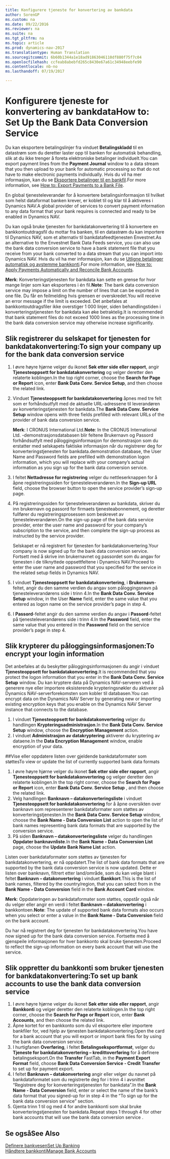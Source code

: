 ```yaml
---
title: Konfigurere tjeneste for konvertering av bankdata
author: SorenGP
ms.custom: na
ms.date: 09/22/2016
ms.reviewer: na
ms.suite: na
ms.tgt_pltfrm: na
ms.topic: article
ms.prod: dynamics-nav-2017
ms.translationtype: Human Translation
ms.sourcegitcommit: 6b60b1344a1e18ad91863046110df880f75f7c04
ms.openlocfilehash: ccfeab8abebfd265c8430e67a61c34948eebfe90
ms.contentlocale: nb-no
ms.lasthandoff: 07/19/2017

---
```


# <a name="how-to-set-up-the-bank-data-conversion-service"></a><span data-ttu-id="096f7-102">Konfigurere tjeneste for konvertering av bankdata</span><span class="sxs-lookup"><span data-stu-id="096f7-102">How to: Set Up the Bank Data Conversion Service</span></span>
<span data-ttu-id="096f7-103">Du kan eksportere betalingslinjer fra vinduet **Betalingskladd** til en datastrøm som du deretter laster opp til banken for automatisk behandling, slik at du ikke trenger å foreta elektroniske betalinger individuelt.</span><span class="sxs-lookup"><span data-stu-id="096f7-103">You can export payment lines from the **Payment Journal** window to a data stream that you then upload to your bank for automatic processing so that do not have to make electronic payments individually.</span></span> <span data-ttu-id="096f7-104">Hvis du vil ha mer informasjon, kan du se [Eksportere betalinger til en bankfil](payables-how-export-payments-bank-file.md).</span><span class="sxs-lookup"><span data-stu-id="096f7-104">For more information, see [How to: Export Payments to a Bank File](payables-how-export-payments-bank-file.md).</span></span>

<span data-ttu-id="096f7-105">En global tjenesteleverandør for å konvertere betalingsinformasjon til hvilket som helst dataformat banken krever, er koblet til og klar til å aktiveres i Dynamics NAV.</span><span class="sxs-lookup"><span data-stu-id="096f7-105">A global provider of services to convert payment information to any data format that your bank requires is connected and ready to be enabled in Dynamics NAV.</span></span>

<span data-ttu-id="096f7-106">Du kan også bruke tjenesten for bankdatakonvertering til å konvertere en bankkontoutdragsfil du mottar fra banken, til en datastrøm du kan importere til Dynamics NAV, som et alternativ til bankdatafeedtjenesten Envestnet.</span><span class="sxs-lookup"><span data-stu-id="096f7-106">As an alternative to the Envestnet Bank Data Feeds service, you can also use the bank data conversion service to have a bank statement file that you receive from your bank converted to a data stream that you can import into Dynamics NAV.</span></span> <span data-ttu-id="096f7-107">Hvis du vil ha mer informasjon, kan du se [Utligne betalinger automatisk og avstemme bankkonti](receivables-apply-payments-auto-reconcile-bank-accounts.md).</span><span class="sxs-lookup"><span data-stu-id="096f7-107">For more information, see [How to: Apply Payments Automatically and Reconcile Bank Accounts](receivables-apply-payments-auto-reconcile-bank-accounts.md).</span></span>

<span data-ttu-id="096f7-108">**Merk**: Konverteringstjenesten for bankdata kan sette en grense for hvor mange linjer som kan eksporteres i én fil.</span><span class="sxs-lookup"><span data-stu-id="096f7-108">**Note**: The bank data conversion service may impose a limit on the number of lines that can be exported in one file.</span></span> <span data-ttu-id="096f7-109">Du får en feilmelding hvis grensen er overskredet.</span><span class="sxs-lookup"><span data-stu-id="096f7-109">You will receive an error message if the limit is exceeded.</span></span> <span data-ttu-id="096f7-110">Det anbefales at bankkontoutdragsfiler ikke overstiger 1 000 linjer, siden behandlingstiden i konverteringstjenesten for bankdata kan øke betraktelig.</span><span class="sxs-lookup"><span data-stu-id="096f7-110">It is recommended that bank statement files do not exceed 1000 lines as the processing time in the bank data conversion service may otherwise increase significantly.</span></span>

## <a name="to-sign-your-company-up-for-the-bank-data-conversion-service"></a><span data-ttu-id="096f7-111">Slik registrerer du selskapet for tjenesten for bankdatakonvertering:</span><span class="sxs-lookup"><span data-stu-id="096f7-111">To sign your company up for the bank data conversion service</span></span>
1. <span data-ttu-id="096f7-112">I øvre høyre hjørne velger du ikonet **Søk etter side eller rapport**, angir **Tjenesteoppsett for bankdatakonvertering** og velger deretter den relaterte koblingen.</span><span class="sxs-lookup"><span data-stu-id="096f7-112">In the top right corner, choose the **Search for Page or Report** icon, enter **Bank Data Conv. Service Setup**, and then choose the related link.</span></span>  
2. <span data-ttu-id="096f7-113">Vinduet **Tjenesteoppsett for bankdatakonvertering** åpnes med tre felt som er forhåndsutfylt med de aktuelle URL-adressene til leverandøren av konverteringstjenesten for bankdata.</span><span class="sxs-lookup"><span data-stu-id="096f7-113">The **Bank Data Conv. Service Setup** window opens with three fields prefilled with relevant URLs of the provider of bank data conversion service.</span></span>

    <span data-ttu-id="096f7-114">**Merk**: I CRONUS International Ltd.</span><span class="sxs-lookup"><span data-stu-id="096f7-114">**Note**: In the CRONUS International Ltd.</span></span> <span data-ttu-id="096f7-115">-demonstrasjonsdatabasen blir feltene Brukernavn og Passord forhåndsutfylt med påloggingsinformasjon for demonstrasjon som du erstatter med selskapets faktiske informasjon når du registrerer deg for konverteringstjenesten for bankdata.</span><span class="sxs-lookup"><span data-stu-id="096f7-115">demonstration database, the User Name and Password fields are prefilled with demonstration logon information, which you will replace with your company’s actual information as you sign up for the bank data conversion service.</span></span>
3. <span data-ttu-id="096f7-116">I feltet **Nettadresse for registrering** velger du nettleserknappen for å åpne registreringssiden for tjenesteleverandøren.</span><span class="sxs-lookup"><span data-stu-id="096f7-116">In the **Sign-up URL** field, choose the browser button to open the service provider’s sign-up page.</span></span>  
4. <span data-ttu-id="096f7-117">På registreringssiden for tjenesteleverandøren av bankdata, skriver du inn brukernavn og passord for firmaets tjenesteabonnement, og deretter fullfører du registreringsprosessen som beskrevet av tjenesteleverandøren.</span><span class="sxs-lookup"><span data-stu-id="096f7-117">On the sign-up page of the bank data service provider, enter the user name and password for your company’s subscription to the service, and then complete the sign-up process as instructed by the service provider.</span></span>

    <span data-ttu-id="096f7-118">Selskapet er nå registrert for tjenesten for bankdatakonvertering.</span><span class="sxs-lookup"><span data-stu-id="096f7-118">Your company is now signed up for the bank data conversion service.</span></span> <span data-ttu-id="096f7-119">Fortsett med å skrive inn brukernavnet og passordet som du angav for tjenesten i de tilknyttede oppsettfeltene i Dynamics NAV.</span><span class="sxs-lookup"><span data-stu-id="096f7-119">Proceed to enter the user name and password that you specified for the service in the related setup fields in Dynamics NAV.</span></span>
5. <span data-ttu-id="096f7-120">I vinduet **Tjenesteoppsett for bankdatakonvertering**, i **Brukernavn**-feltet, angir du den samme verdien du angav som påloggingsnavn på tjenesteleverandørens side i trinn 4.</span><span class="sxs-lookup"><span data-stu-id="096f7-120">In the **Bank Data Conv. Service Setup** window, in the User **Name** field, enter the same value that you entered as logon name on the service provider’s page in step 4.</span></span>
6. <span data-ttu-id="096f7-121">I **Passord**-feltet angir du den samme verdien du angav i **Passord**-feltet på tjenesteleverandørens side i trinn 4.</span><span class="sxs-lookup"><span data-stu-id="096f7-121">In the **Password** field, enter the same value that you entered in the **Password** field on the service provider’s page in step 4.</span></span>

## <a name="to-encrypt-your-login-information"></a><span data-ttu-id="096f7-122">Slik krypterer du påloggingsinformasjonen:</span><span class="sxs-lookup"><span data-stu-id="096f7-122">To encrypt your login information</span></span>
<span data-ttu-id="096f7-123">Det anbefales at du beskytter påloggingsinformasjonen du angir i vinduet **Tjenesteoppsett for bankdatakonvertering**.</span><span class="sxs-lookup"><span data-stu-id="096f7-123">It is recommended that you protect the logon information that you enter in the **Bank Data Conv. Service Setup** window.</span></span> <span data-ttu-id="096f7-124">Du kan kryptere data på Dynamics NAV-serveren ved å generere nye eller importere eksisterende krypteringsnøkler du aktiverer på Dynamics NAV-serverforekomsten som kobler til databasen.</span><span class="sxs-lookup"><span data-stu-id="096f7-124">You can encrypt data on the Dynamics NAV Server by generating new or importing existing encryption keys that you enable on the Dynamics NAV Server instance that connects to the database.</span></span>

1. <span data-ttu-id="096f7-125">I vinduet **Tjenesteoppsett for bankdatakonvertering** velger du handlingen **Krypteringsadministrasjon**.</span><span class="sxs-lookup"><span data-stu-id="096f7-125">In the **Bank Data Conv. Service Setup** window, choose the **Encryption Management** action.</span></span>
2. <span data-ttu-id="096f7-126">I vinduet **Administrasjon av datakryptering** aktiverer du kryptering av dataene.</span><span class="sxs-lookup"><span data-stu-id="096f7-126">In the **Data Encryption Management** window, enable encryption of your data.</span></span>

##<a name="to-view-or-update-the-list-of-currently-supported-bank-data-formats"></a><span data-ttu-id="096f7-127">Vise eller oppdatere listen over gjeldende bankdataformater som støttes</span><span class="sxs-lookup"><span data-stu-id="096f7-127">To view or update the list of currently supported bank data formats</span></span>
1. <span data-ttu-id="096f7-128">I øvre høyre hjørne velger du ikonet **Søk etter side eller rapport**, angir **Tjenesteoppsett for bankdatakonvertering** og velger deretter den relaterte koblingen.</span><span class="sxs-lookup"><span data-stu-id="096f7-128">In the top right corner, choose the **Search for Page or Report** icon, enter **Bank Data Conv. Service Setup** , and then choose the related link.</span></span>
2. <span data-ttu-id="096f7-129">Velg handlingen **Banknavn – datakonverteringsliste** i vinduet **Tjenesteoppsett for bankdatakonvertering** for å åpne oversikten over banknavn som representerer bankdataformater som støttes av konverteringstjenesten.</span><span class="sxs-lookup"><span data-stu-id="096f7-129">In the **Bank Data Conv. Service Setup** window, choose the **Bank Name - Data Conversion List** action to open the list of bank names representing bank data formats that are supported by the conversion service.</span></span>
3. <span data-ttu-id="096f7-130">På siden **Banknavn – datakonverteringsliste** velger du handlingen **Oppdater banknavnliste**.</span><span class="sxs-lookup"><span data-stu-id="096f7-130">In the **Bank Name - Data Conversion List** page, choose the **Update Bank Name List** action.</span></span>

<span data-ttu-id="096f7-131">Listen over bankdataformater som støttes av tjenesten for bankdatakonvertering, er nå oppdatert.</span><span class="sxs-lookup"><span data-stu-id="096f7-131">The list of bank data formats that are supported by the bank data conversion service is now updated.</span></span> <span data-ttu-id="096f7-132">Dette er listen over banknavn, filtrert etter land/område, som du kan velge blant i feltet **Banknavn – datakonvertering** i vinduet **Bankkort**.</span><span class="sxs-lookup"><span data-stu-id="096f7-132">This is the list of bank names, filtered by the country/region, that you can select from in the **Bank Name - Data Conversion** field in the **Bank Account Card** window.</span></span>

<span data-ttu-id="096f7-133">**Merk**: Oppdateringen av bankdataformater som støttes, oppstår også når du velger eller angir en verdi i feltet **Banknavn – datakonvertering** i bankkontoen.</span><span class="sxs-lookup"><span data-stu-id="096f7-133">**Note**: The update of supported bank data formats also occurs when you select or enter a value in the **Bank Name - Data Conversion** field on the bank account.</span></span>

<span data-ttu-id="096f7-134">Du har nå registrert deg for tjenesten for bankdatakonvertering.</span><span class="sxs-lookup"><span data-stu-id="096f7-134">You have now signed up for the bank data conversion service.</span></span> <span data-ttu-id="096f7-135">Fortsette med å gjenspeile informasjonen for hver bankkonto skal bruke tjenesten.</span><span class="sxs-lookup"><span data-stu-id="096f7-135">Proceed to reflect the sign-up information on every bank account that will use the service.</span></span>

## <a name="to-set-up-bank-accounts-to-use-the-bank-data-conversion-service"></a><span data-ttu-id="096f7-136">Slik oppretter du bankkonti som bruker tjenesten for bankdatakonvertering:</span><span class="sxs-lookup"><span data-stu-id="096f7-136">To set up bank accounts to use the bank data conversion service</span></span>
1. <span data-ttu-id="096f7-137">I øvre høyre hjørne velger du ikonet **Søk etter side eller rapport**, angir **Bankkonti** og velger deretter den relaterte koblingen.</span><span class="sxs-lookup"><span data-stu-id="096f7-137">In the top right corner, choose the **Search for Page or Report** icon, enter **Bank Accounts**, and then choose the related link.</span></span>
2. <span data-ttu-id="096f7-138">Åpne kortet for en bankkonto som du vil eksportere eller importere bankfiler for, ved hjelp av tjenesten bankdatakonvertering.</span><span class="sxs-lookup"><span data-stu-id="096f7-138">Open the card for a bank account that you will export or import bank files for by using the bank data conversion service.</span></span>
3. <span data-ttu-id="096f7-139">I hurtigfanen **Overføring**, i feltet **Betalingseksportformat**, velger du **Tjeneste for bankdatakonvertering – kredittoverføring** for å definere betalingseksport.</span><span class="sxs-lookup"><span data-stu-id="096f7-139">On the **Transfer** FastTab, in the **Payment Export Format** field, choose **Bank Data Conversion Service - Credit Transfer** to set up for payment export.</span></span>
4. <span data-ttu-id="096f7-140">I feltet **Banknavn – datakonvertering** angir eller velger du navnet på bankdataformatet som du registrerte deg for i trinn 4 i avsnittet “Registrere deg for konverteringstjenesten for bankdata”.</span><span class="sxs-lookup"><span data-stu-id="096f7-140">In the **Bank Name - Data Conversion** field, enter or select the name of the bank’s data format that you signed-up for in step 4 in the “To sign up for the bank data conversion service” section.</span></span>
5. <span data-ttu-id="096f7-141">Gjenta trinn 1 til og med 4 for andre bankkonti som skal bruke konverteringstjenesten for bankdata.</span><span class="sxs-lookup"><span data-stu-id="096f7-141">Repeat steps 1 through 4 for other bank accounts that will use the bank data conversion service .</span></span>

## <a name="see-also"></a><span data-ttu-id="096f7-142">Se også</span><span class="sxs-lookup"><span data-stu-id="096f7-142">See Also</span></span>  
[<span data-ttu-id="096f7-143">Definere bankvesen</span><span class="sxs-lookup"><span data-stu-id="096f7-143">Set Up Banking</span></span>](bank-setup-banking.md)  
[<span data-ttu-id="096f7-144">Håndtere bankkonti</span><span class="sxs-lookup"><span data-stu-id="096f7-144">Manage Bank Accounts</span></span>](bank-manage-bank-accounts.md)

